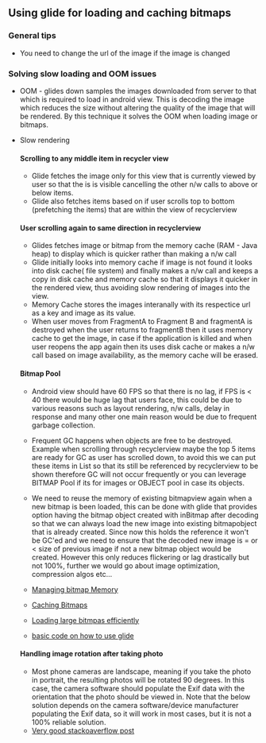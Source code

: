 ## Using glide for loading and caching bitmaps 
### General tips
* You need to change the url of the image if the image is changed 
### Solving slow loading and OOM issues 
* OOM - glides down samples the images downloaded from server to that which is required to load in android view. This is decoding the image
which reduces the size without altering the quality of the image that will be rendered. By this technique it solves the OOM when loading
image or bitmaps. 
* Slow rendering
  #### Scrolling to any middle item in recycler view 
   * Glide fetches the image only for this view that is currently viewed by user so that the is is visible cancelling the other n/w calls
    to above or below items. 
   * Glide also fetches items based on if user scrolls top to bottom (prefetching the items) that are within the view of recyclerview
  #### User scrolling again to same direction in recyclerview
   * Glides fetches image or bitmap from the memory cache (RAM - Java heap) to display which is quicker rather than making a n/w call
   * Glide initially looks into memory cache if image is not found it looks into disk cache( file system) and finally makes a n/w call
   and keeps a copy in disk cache and memory cache so that it displays it quicker in the rendered view, thus avoiding slow rendering of 
   images into the view. 
   * Memory Cache stores the images interanally with its respectice url as a key and image as its value. 
   * When user moves from FragmentA to Fragment B and fragmentA is destroyed when the user returns to fragmentB then it uses memory cache 
   to get the image, in case if the application is killed and when user reopens the app again then its uses disk cache or makes a n/w call
   based on image availability, as the memory cache will be erased. 
   
   #### Bitmap Pool
   * Android view should have 60 FPS so that there is no lag, if FPS is < 40 there would be huge lag that users face, this could be due 
   to various reasons such as layout rendering, n/w calls, delay in response and many other one main reason would be due to frequent
   garbage collection.
   * Frequent GC happens when objects are free to be destroyed. Example when scrolling through recyclerview maybe the top 5 items are
   ready for GC as user has scrolled down, to avoid this we can put these items in List so that its still be referenced by recyclerview to
   be shown therefore GC will not occur frequently or you can leverage BITMAP Pool if its for images or OBJECT pool in case its objects.
   * We need to reuse the memory of existing bitmapview again when a new bitmap is been loaded, this can be done with glide that provides
   option having the bitmap object created with inBitmap after decoding so that we can always load the new image into existing bitmapobject
   that is already created. Since now this holds the reference it won't be GC'ed and we need to ensure that the decoded new image is = or < 
   size of previous image if not a new bitmap object would be created. However this only reduces flickering or lag drastically but not 
   100%, further we would go about image optimization, compression algos etc...
   
   * [Managing bitmap Memory](https://developer.android.com/topic/performance/graphics/manage-memory)
   * [Caching Bitmaps](https://developer.android.com/topic/performance/graphics/cache-bitmap.html)
   * [Loading large bitmpas efficiently](https://developer.android.com/topic/performance/graphics/load-bitmap)
   * [basic code on how to use glide](https://guides.codepath.com/android/Displaying-Images-with-the-Glide-Library#setup)
   
   #### Handling image rotation after taking photo
    * Most phone cameras are landscape, meaning if you take the photo in portrait, the resulting photos will be rotated 90 degrees. In this case, the camera
      software should populate the Exif data with the orientation that the photo should be viewed in.
      Note that the below solution depends on the camera software/device manufacturer populating the Exif data, so it will work in most cases, but it is 
      not a 100% reliable solution.
    * [Very good stackoaverflow post](https://stackoverflow.com/questions/14066038/why-does-an-image-captured-using-camera-intent-gets-rotated-on-some-devices-on-a)
